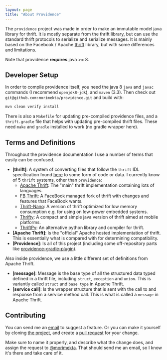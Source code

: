 ```yaml
---
layout: page
title: "About Providence"
---
```


The `providence` project was made in order to make an immutable model java
library for thrift. It is mostly separate from the thrift library, but can use
the standard thrift protocols to serialize and serialize messages. It is mainly
based on the Facebook / Apache [thrift](https://thrift.apache.org/) library,
but with some differences and limitations.

Note that providence **requires** java >= 8.

## Developer Setup

In order to compile providence itself, you need the java 8 `java` and `javac`
commands (I recommend `openjdk8-jdk`), and `maven` (3.3). Then check out
`git@github.com:morimekta/providence.git` and build with:

```bash
mvn clean verify install
```

There is also a `Makefile` for updating pre-compiled providence files, and
a `thrift.gradle` file that helps with updating pre-compiled thrift files.
These need `make` and `gradle` installed to work (no gradle wrapper here).

## Terms and Definitions

Throughout the providence documentation I use a number of terms that
easily can be confused.

- **[thrift]**: A system of converting files that follow the `thrift` IDL
  specification found [here](https://thrift.apache.org/docs/idl) to some form of
  code or data. I currently know of 5 `thrift` systems, other than `providence`:
    - [Apache Thrift](https://thrift.apache.org): The "main" thrift implementation
      containing lots of languages.
    - [FB Thrift](https://github.com/facebook/fbthrift): A FaceBook managed fork
      of thrift with changes and features that FaceBook wants.
    - [Thrift-Nano](https://github.com/markrileybot/thrift-nano): A version of thrift
      optimized for low memory consumption e.g. for using on low-power embedded systems.
    - [Thrifty](https://github.com/Microsoft/thrifty): A compact and simple java version
      of thrift aimed at mobile platforms.
    - [ThriftPy](https://thriftpy.readthedocs.io/en/latest/): An alternative python
      library and compiler for thrift.
- **[Apache Thrift]**: Is the "official" Apache hosted implementation of thrift.
  This is essentially what is compared with for determining compatibility.
- **[Providence]**: Is all of this project (including some off-repository parts
  like [providence-gradle-plugin](https://www.github.com/morimekta/providence-gradle-plugin)).

Also inside providence, we use a little different set of definitions from
Apache Thrift.

- **[message]**: Message is the base type of all the structured data typed
  defined in a thrift file, including `struct`, `exception` and `union`.
  This is variantly called `struct` and `base type` in Apache Thrift.
- **[service call]**: Is the wrapper structure that is sent with the
  call to and response from a service method call.
  This is what is called a `message` in Apache Thrift.

## Contributing

You can send me an [email](mailto:oss@morimekta.net) to suggest a feature. Or
you can make it yourself by cloning
[the project](https://github.com/morimekta/providence), and create a
[pull request](https://github.com/morimekta/providence/pulls) for your change.

Make sure to name it properly, and describe what the change does, and assign
the request to [@morimekta](https://github.com/morimekta). That should send me
an email, so I know it's there and take care of it.
